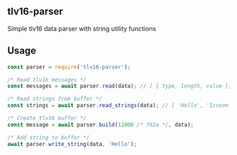 ## tlv16-parser
Simple tlv16 data parser with string utility functions


## Usage
```js
const parser = require('tlv16-parser');

/* Read tlv16 messages */
const messages = await parser.read(data); // [ { type, length, value }, ... ]

/* Read strings from buffer */
const strings = await parser.read_strings(data); // [ 'Hello', 'Icseon' ]

/* Create tlv16 buffer */
const message = await parser.build(11000 /* f82a */, data);

/* Add string to buffer */
await parser.write_string(data, 'Hello');

```
